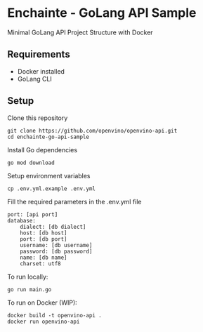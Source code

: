 
# Enchainte - GoLang API Sample

Minimal GoLang API Project Structure with Docker

## Requirements

 - Docker installed
 - GoLang CLI

## Setup
Clone this repository

    git clone https://github.com/openvino/openvino-api.git
    cd enchainte-go-api-sample

Install Go dependencies

    go mod download

Setup environment variables

    cp .env.yml.example .env.yml

Fill the required parameters in the .env.yml file

    port: [api port]
    database:
	    dialect: [db dialect]
	    host: [db host]
	    port: [db port]
	    username: [db username]
	    password: [db password]
	    name: [db name]
	    charset: utf8

To run locally:

    go run main.go

To run on Docker (WIP):

    docker build -t openvino-api .
    docker run openvino-api
